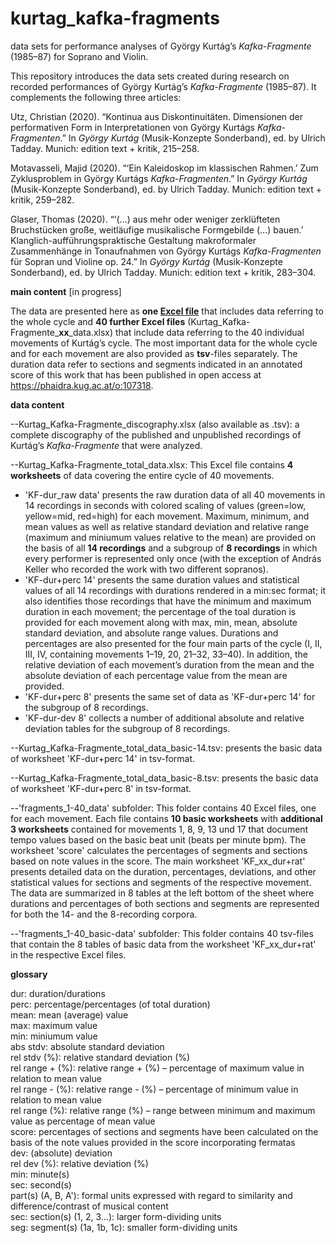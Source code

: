 # kurtag_kafka-fragments
data sets for performance analyses of György Kurtág’s *Kafka-Fragmente* (1985–87) for Soprano and Violin.

This repository introduces the data sets created during research on recorded performances of György Kurtág’s *Kafka-Fragmente* (1985–87). It complements the following three articles:

Utz, Christian (2020). “Kontinua aus Diskontinuitäten. Dimensionen der performativen Form in Interpretationen von György Kurtágs *Kafka-Fragmenten*.” In *György Kurtág* (Musik-Konzepte Sonderband), ed. by Ulrich Tadday. Munich: edition text + kritik, 215–258. 

Motavasseli, Majid (2020). “‘Ein Kaleidoskop im klassischen Rahmen.’ Zum Zyklusproblem in György Kurtágs *Kafka-Fragmenten*.” In *György Kurtág* (Musik-Konzepte Sonderband), ed. by Ulrich Tadday. Munich: edition text + kritik, 259–282. 

Glaser, Thomas (2020). “‘(…) aus mehr oder weniger zerklüfteten Bruchstücken große, weitläufige musikalische Formgebilde (…) bauen.’ Klanglich-aufführungspraktische Gestaltung makroformaler Zusammenhänge in Tonaufnahmen von György Kurtágs *Kafka-Fragmenten* für Sopran und Violine op. 24.” In *György Kurtág* (Musik-Konzepte Sonderband), ed. by Ulrich Tadday. Munich: edition text + kritik, 283–304. 

**main content** [in progress]

The data are presented here as **one [Excel file](Kurtag_Kafka-Fragmente_total_data.xlsx)** that includes data referring to the whole cycle and **40 further Excel files** (Kurtag_Kafka-Fragmente_**xx**_data.xlsx) that include data referring to the 40 individual movements of Kurtág’s cycle. The most important data for the whole cycle and for each movement are also provided as **tsv**-files separately. The duration data refer to sections and segments indicated in an annotated score of this work that has been published in open access at https://phaidra.kug.ac.at/o:107318.

**data content**

--Kurtag_Kafka-Fragmente_discography.xlsx (also available as .tsv): a complete discography of the published and unpublished recordings of Kurtág’s *Kafka-Fragmente* that were analyzed.

--Kurtag_Kafka-Fragmente_total_data.xlsx: This Excel file contains **4 worksheets** of data covering the entire cycle of 40 movements. 
* 'KF-dur_raw data' presents the raw duration data of all 40 movements in 14 recordings in seconds with colored scaling of values (green=low, yellow=mid, red=high) for each movement. Maximum, minimum, and mean values as well as relative standard deviation and relative range (maximum and miniumum values relative to the mean) are provided on the basis of all **14 recordings** and a subgroup of **8 recordings** in which every performer is represented only once (with the exception of András Keller who recorded the work with two different sopranos).
* 'KF-dur+perc 14' presents the same duration values and statistical values of all 14 recordings with durations rendered in a min:sec format; it also identifies those recordings that have the minimum and maximum duration in each movement; the percentage of the toal duration is provided for each movement along with max, min, mean, absolute standard deviation, and absolute range values. Durations and percentages are also presented for the four main parts of the cycle (I, II, III, IV, containing movements 1–19, 20, 21–32, 33–40). In addition, the relative deviation of each movement’s duration from the mean and the absolute deviation of each percentage value from the mean are provided.
* 'KF-dur+perc 8' presents the same set of data as 'KF-dur+perc 14' for the subgroup of 8 recordings.
* 'KF-dur-dev 8' collects a number of additional absolute and relative deviation tables for the subgroup of 8 recordings.

--Kurtag_Kafka-Fragmente_total_data_basic-14.tsv: presents the basic data of worksheet 'KF-dur+perc 14' in tsv-format.

--Kurtag_Kafka-Fragmente_total_data_basic-8.tsv: presents the basic data of worksheet 'KF-dur+perc 8' in tsv-format.

--'fragments_1-40_data' subfolder: This folder contains 40 Excel files, one for each movement. Each file contains **10 basic worksheets** with **additional 3 worksheets** contained for movements 1, 8, 9, 13 und 17 that document tempo values based on the basic beat unit (beats per minute bpm). The worksheet 'score' calculates the percentages of segments and sections based on note values in the score. The main worksheet 'KF_xx_dur+rat' presents detailed data on the duration, percentages, deviations, and other statistical values for sections and segments of the respective movement. The data are summarized in 8 tables at the left bottom of the sheet where durations and percentages of both sections and segments are represented for both the 14- and the 8-recording corpora.

--'fragments_1-40_basic-data' subfolder: This folder contains 40 tsv-files that contain the 8 tables of basic data from the worksheet 'KF_xx_dur+rat' in the respective Excel files.

**glossary**

dur: duration/durations<br>
perc: percentage/percentages (of total duration)<br> 
mean: mean (average) value<br>
max: maximum value<br>
min: miniumum value<br>
abs stdv: absolute standard deviation<br>
rel stdv (%): relative standard deviation (%)<br>
rel range + (%): relative range + (%) – percentage of maximum value in relation to mean value<br>
rel range - (%): relative range - (%) – percentage of minimum value in relation to mean value<br>
rel range (%): relative range (%) – range between minimum and maximum value as percentage of mean value<br>
score: percentages of sections and segments have been calculated on the basis of the note values provided in the score incorporating fermatas<br>
dev: (absolute) deviation<br>
rel dev (%): relative deviation (%)<br>
min: minute(s)<br>
sec: second(s)<br>
part(s) (A, B, A'): formal units expressed with regard to similarity and difference/contrast of musical content<br>
sec: section(s) (1, 2, 3…): larger form-dividing units<br>
seg: segment(s) (1a, 1b, 1c): smaller form-dividing units<br>

